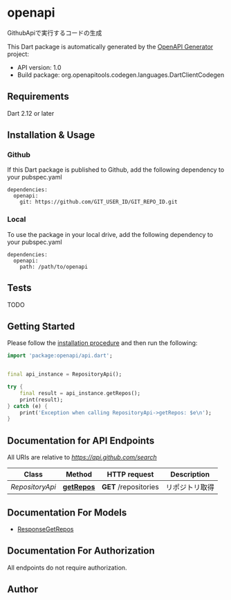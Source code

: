 # openapi
GithubApiで実行するコードの生成

This Dart package is automatically generated by the [OpenAPI Generator](https://openapi-generator.tech) project:

- API version: 1.0
- Build package: org.openapitools.codegen.languages.DartClientCodegen

## Requirements

Dart 2.12 or later

## Installation & Usage

### Github
If this Dart package is published to Github, add the following dependency to your pubspec.yaml
```
dependencies:
  openapi:
    git: https://github.com/GIT_USER_ID/GIT_REPO_ID.git
```

### Local
To use the package in your local drive, add the following dependency to your pubspec.yaml
```
dependencies:
  openapi:
    path: /path/to/openapi
```

## Tests

TODO

## Getting Started

Please follow the [installation procedure](#installation--usage) and then run the following:

```dart
import 'package:openapi/api.dart';


final api_instance = RepositoryApi();

try {
    final result = api_instance.getRepos();
    print(result);
} catch (e) {
    print('Exception when calling RepositoryApi->getRepos: $e\n');
}

```

## Documentation for API Endpoints

All URIs are relative to *https://api.github.com/search*

Class | Method | HTTP request | Description
------------ | ------------- | ------------- | -------------
*RepositoryApi* | [**getRepos**](doc//RepositoryApi.md#getrepos) | **GET** /repositories | リポジトリ取得


## Documentation For Models

 - [ResponseGetRepos](doc//ResponseGetRepos.md)


## Documentation For Authorization

 All endpoints do not require authorization.


## Author



